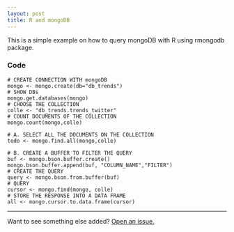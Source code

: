 ```yaml
---
layout: post
title: R and mongoDB
---
```



<div class="message">
  This is a simple example on how to query mongoDB with R using rmongodb package.
</div>


### Code

```{R}
# CREATE CONNECTION WITH mongoDB
mongo <- mongo.create(db="db_trends")
# SHOW DBs
mongo.get.databases(mongo)
# CHOOSE THE COLLECTION
colle <- "db_trends.trends_twitter"
# COUNT DOCUMENTS OF THE COLLECTION
mongo.count(mongo,colle)

# A. SELECT ALL THE DOCUMENTS ON THE COLLECTION
todo <- mongo.find.all(mongo,colle)

# B. CREATE A BUFFER TO FILTER THE QUERY
buf <- mongo.bson.buffer.create()
mongo.bson.buffer.append(buf, "COLUMN_NAME","FILTER")
# CREATE THE QUERY
query <- mongo.bson.from.buffer(buf)
# QUERY
cursor <- mongo.find(mongo, colle)
# STORE THE RESPONSE INTO A DATA FRAME
all <- mongo.cursor.to.data.frame(cursor) 
```

-----

Want to see something else added? <a href="https://github.com/afrdiaz/afrdiaz.github.io/issues/new">Open an issue.</a>
